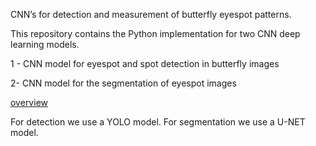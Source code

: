 CNN’s for detection and measurement of butterfly eyespot patterns.

This repository contains the Python implementation for two CNN deep learning models.

1 - CNN model for eyespot and spot detection in butterfly images

2- CNN model for the segmentation of eyespot images


[overview](overview.png)

For detection we use a YOLO model.
For segmentation we use a U-NET model.
